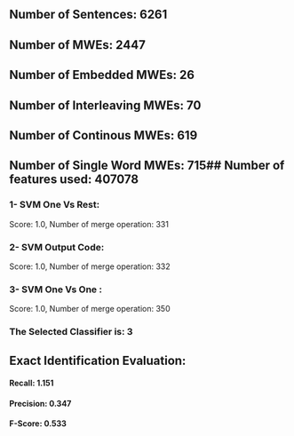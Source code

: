 ## Number of Sentences: 6261
## Number of MWEs: 2447

## Number of Embedded MWEs: 26

## Number of Interleaving MWEs: 70

## Number of Continous MWEs: 619
## Number of Single Word MWEs: 715## Number of features used: 407078

### 1- SVM One Vs Rest: 
Score: 1.0, Number of merge operation: 331
### 2- SVM Output Code: 
Score: 1.0, Number of merge operation: 332
### 3- SVM One Vs One : 
Score: 1.0, Number of merge operation: 350
### The Selected Classifier is: 3
## Exact Identification Evaluation: 
#### Recall: 1.151
#### Precision: 0.347
#### F-Score: 0.533
